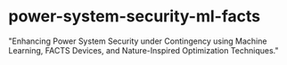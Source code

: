 # power-system-security-ml-facts
"Enhancing Power System Security under Contingency using Machine Learning, FACTS Devices, and Nature-Inspired Optimization Techniques."
